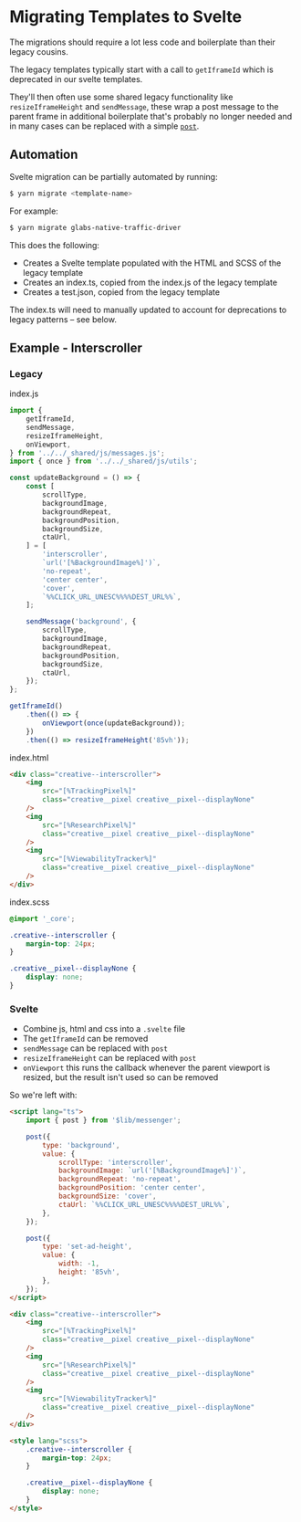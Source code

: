 # Migrating Templates to Svelte

The migrations should require a lot less code and boilerplate than their legacy cousins.

The legacy templates typically start with a call to `getIframeId` which is deprecated in our svelte templates.

They'll then often use some shared legacy functionality like `resizeIframeHeight` and `sendMessage`, these wrap a post message to the parent frame in additional boilerplate that's probably no longer needed and in many cases can be replaced with a simple [`post`](/src/lib/messenger.ts).

## Automation

Svelte migration can be partially automated by running:

```sh
$ yarn migrate <template-name>
```

For example:

```sh
$ yarn migrate glabs-native-traffic-driver
```

This does the following:

- Creates a Svelte template populated with the HTML and SCSS of the legacy template
- Creates an index.ts, copied from the index.js of the legacy template
- Creates a test.json, copied from the legacy template

The index.ts will need to manually updated to account for deprecations to legacy patterns – see below.

## Example - Interscroller

### Legacy

index.js

```js
import {
	getIframeId,
	sendMessage,
	resizeIframeHeight,
	onViewport,
} from '../../_shared/js/messages.js';
import { once } from '../../_shared/js/utils';

const updateBackground = () => {
	const [
		scrollType,
		backgroundImage,
		backgroundRepeat,
		backgroundPosition,
		backgroundSize,
		ctaUrl,
	] = [
		'interscroller',
		`url('[%BackgroundImage%]')`,
		'no-repeat',
		'center center',
		'cover',
		`%%CLICK_URL_UNESC%%%%DEST_URL%%`,
	];

	sendMessage('background', {
		scrollType,
		backgroundImage,
		backgroundRepeat,
		backgroundPosition,
		backgroundSize,
		ctaUrl,
	});
};

getIframeId()
	.then(() => {
		onViewport(once(updateBackground));
	})
	.then(() => resizeIframeHeight('85vh'));
```

index.html

```html
<div class="creative--interscroller">
	<img
		src="[%TrackingPixel%]"
		class="creative__pixel creative__pixel--displayNone"
	/>
	<img
		src="[%ResearchPixel%]"
		class="creative__pixel creative__pixel--displayNone"
	/>
	<img
		src="[%ViewabilityTracker%]"
		class="creative__pixel creative__pixel--displayNone"
	/>
</div>
```

index.scss

```css
@import '_core';

.creative--interscroller {
	margin-top: 24px;
}

.creative__pixel--displayNone {
	display: none;
}
```

### Svelte

- Combine js, html and css into a `.svelte` file
- The `getIframeId` can be removed
- `sendMessage` can be replaced with `post`
- `resizeIframeHeight` can be replaced with `post`
- `onViewport` this runs the callback whenever the parent viewport is resized, but the result isn't used so can be removed

So we're left with:

```html
<script lang="ts">
	import { post } from '$lib/messenger';

	post({
		type: 'background',
		value: {
			scrollType: 'interscroller',
			backgroundImage: `url('[%BackgroundImage%]')`,
			backgroundRepeat: 'no-repeat',
			backgroundPosition: 'center center',
			backgroundSize: 'cover',
			ctaUrl: `%%CLICK_URL_UNESC%%%%DEST_URL%%`,
		},
	});

	post({
		type: 'set-ad-height',
		value: {
			width: -1,
			height: '85vh',
		},
	});
</script>

<div class="creative--interscroller">
	<img
		src="[%TrackingPixel%]"
		class="creative__pixel creative__pixel--displayNone"
	/>
	<img
		src="[%ResearchPixel%]"
		class="creative__pixel creative__pixel--displayNone"
	/>
	<img
		src="[%ViewabilityTracker%]"
		class="creative__pixel creative__pixel--displayNone"
	/>
</div>

<style lang="scss">
	.creative--interscroller {
		margin-top: 24px;
	}

	.creative__pixel--displayNone {
		display: none;
	}
</style>
```
